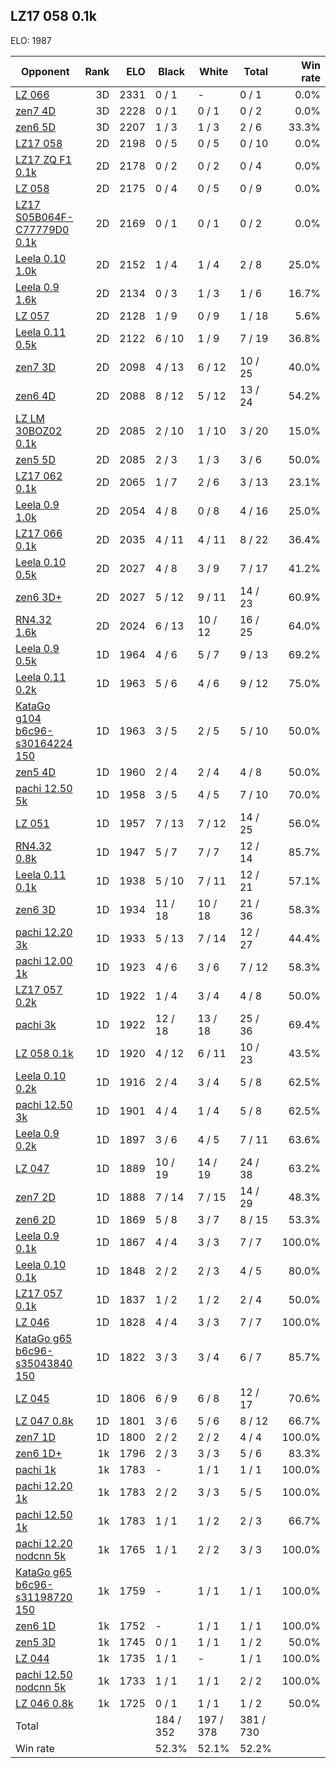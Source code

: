 ## LZ17 058 0.1k ##

ELO: 1987

Opponent | Rank | ELO | Black | White | Total | Win rate
---------|-----:|----:|-------|-------|-------|-------:
[LZ 066](LZ%20066.md) | 3D | 2331 | 0 / 1 | - | 0 / 1 | 0.0%
[zen7 4D](zen7%204D.md) | 3D | 2228 | 0 / 1 | 0 / 1 | 0 / 2 | 0.0%
[zen6 5D](zen6%205D.md) | 3D | 2207 | 1 / 3 | 1 / 3 | 2 / 6 | 33.3%
[LZ17 058](LZ17%20058.md) | 2D | 2198 | 0 / 5 | 0 / 5 | 0 / 10 | 0.0%
[LZ17 ZQ F1 0.1k](LZ17%20ZQ%20F1%200.1k.md) | 2D | 2178 | 0 / 2 | 0 / 2 | 0 / 4 | 0.0%
[LZ 058](LZ%20058.md) | 2D | 2175 | 0 / 4 | 0 / 5 | 0 / 9 | 0.0%
[LZ17 S05B064F-C77779D0 0.1k](LZ17%20S05B064F-C77779D0%200.1k.md) | 2D | 2169 | 0 / 1 | 0 / 1 | 0 / 2 | 0.0%
[Leela 0.10 1.0k](Leela%200.10%201.0k.md) | 2D | 2152 | 1 / 4 | 1 / 4 | 2 / 8 | 25.0%
[Leela 0.9 1.6k](Leela%200.9%201.6k.md) | 2D | 2134 | 0 / 3 | 1 / 3 | 1 / 6 | 16.7%
[LZ 057](LZ%20057.md) | 2D | 2128 | 1 / 9 | 0 / 9 | 1 / 18 | 5.6%
[Leela 0.11 0.5k](Leela%200.11%200.5k.md) | 2D | 2122 | 6 / 10 | 1 / 9 | 7 / 19 | 36.8%
[zen7 3D](zen7%203D.md) | 2D | 2098 | 4 / 13 | 6 / 12 | 10 / 25 | 40.0%
[zen6 4D](zen6%204D.md) | 2D | 2088 | 8 / 12 | 5 / 12 | 13 / 24 | 54.2%
[LZ LM 30BOZ02 0.1k](LZ%20LM%2030BOZ02%200.1k.md) | 2D | 2085 | 2 / 10 | 1 / 10 | 3 / 20 | 15.0%
[zen5 5D](zen5%205D.md) | 2D | 2085 | 2 / 3 | 1 / 3 | 3 / 6 | 50.0%
[LZ17 062 0.1k](LZ17%20062%200.1k.md) | 2D | 2065 | 1 / 7 | 2 / 6 | 3 / 13 | 23.1%
[Leela 0.9 1.0k](Leela%200.9%201.0k.md) | 2D | 2054 | 4 / 8 | 0 / 8 | 4 / 16 | 25.0%
[LZ17 066 0.1k](LZ17%20066%200.1k.md) | 2D | 2035 | 4 / 11 | 4 / 11 | 8 / 22 | 36.4%
[Leela 0.10 0.5k](Leela%200.10%200.5k.md) | 2D | 2027 | 4 / 8 | 3 / 9 | 7 / 17 | 41.2%
[zen6 3D+](zen6%203D+.md) | 2D | 2027 | 5 / 12 | 9 / 11 | 14 / 23 | 60.9%
[RN4.32 1.6k](RN4.32%201.6k.md) | 2D | 2024 | 6 / 13 | 10 / 12 | 16 / 25 | 64.0%
[Leela 0.9 0.5k](Leela%200.9%200.5k.md) | 1D | 1964 | 4 / 6 | 5 / 7 | 9 / 13 | 69.2%
[Leela 0.11 0.2k](Leela%200.11%200.2k.md) | 1D | 1963 | 5 / 6 | 4 / 6 | 9 / 12 | 75.0%
[KataGo g104 b6c96-s30164224 150](KataGo%20g104%20b6c96-s30164224%20150.md) | 1D | 1963 | 3 / 5 | 2 / 5 | 5 / 10 | 50.0%
[zen5 4D](zen5%204D.md) | 1D | 1960 | 2 / 4 | 2 / 4 | 4 / 8 | 50.0%
[pachi 12.50 5k](pachi%2012.50%205k.md) | 1D | 1958 | 3 / 5 | 4 / 5 | 7 / 10 | 70.0%
[LZ 051](LZ%20051.md) | 1D | 1957 | 7 / 13 | 7 / 12 | 14 / 25 | 56.0%
[RN4.32 0.8k](RN4.32%200.8k.md) | 1D | 1947 | 5 / 7 | 7 / 7 | 12 / 14 | 85.7%
[Leela 0.11 0.1k](Leela%200.11%200.1k.md) | 1D | 1938 | 5 / 10 | 7 / 11 | 12 / 21 | 57.1%
[zen6 3D](zen6%203D.md) | 1D | 1934 | 11 / 18 | 10 / 18 | 21 / 36 | 58.3%
[pachi 12.20 3k](pachi%2012.20%203k.md) | 1D | 1933 | 5 / 13 | 7 / 14 | 12 / 27 | 44.4%
[pachi 12.00 1k](pachi%2012.00%201k.md) | 1D | 1923 | 4 / 6 | 3 / 6 | 7 / 12 | 58.3%
[LZ17 057 0.2k](LZ17%20057%200.2k.md) | 1D | 1922 | 1 / 4 | 3 / 4 | 4 / 8 | 50.0%
[pachi 3k](pachi%203k.md) | 1D | 1922 | 12 / 18 | 13 / 18 | 25 / 36 | 69.4%
[LZ 058 0.1k](LZ%20058%200.1k.md) | 1D | 1920 | 4 / 12 | 6 / 11 | 10 / 23 | 43.5%
[Leela 0.10 0.2k](Leela%200.10%200.2k.md) | 1D | 1916 | 2 / 4 | 3 / 4 | 5 / 8 | 62.5%
[pachi 12.50 3k](pachi%2012.50%203k.md) | 1D | 1901 | 4 / 4 | 1 / 4 | 5 / 8 | 62.5%
[Leela 0.9 0.2k](Leela%200.9%200.2k.md) | 1D | 1897 | 3 / 6 | 4 / 5 | 7 / 11 | 63.6%
[LZ 047](LZ%20047.md) | 1D | 1889 | 10 / 19 | 14 / 19 | 24 / 38 | 63.2%
[zen7 2D](zen7%202D.md) | 1D | 1888 | 7 / 14 | 7 / 15 | 14 / 29 | 48.3%
[zen6 2D](zen6%202D.md) | 1D | 1869 | 5 / 8 | 3 / 7 | 8 / 15 | 53.3%
[Leela 0.9 0.1k](Leela%200.9%200.1k.md) | 1D | 1867 | 4 / 4 | 3 / 3 | 7 / 7 | 100.0%
[Leela 0.10 0.1k](Leela%200.10%200.1k.md) | 1D | 1848 | 2 / 2 | 2 / 3 | 4 / 5 | 80.0%
[LZ17 057 0.1k](LZ17%20057%200.1k.md) | 1D | 1837 | 1 / 2 | 1 / 2 | 2 / 4 | 50.0%
[LZ 046](LZ%20046.md) | 1D | 1828 | 4 / 4 | 3 / 3 | 7 / 7 | 100.0%
[KataGo g65 b6c96-s35043840 150](KataGo%20g65%20b6c96-s35043840%20150.md) | 1D | 1822 | 3 / 3 | 3 / 4 | 6 / 7 | 85.7%
[LZ 045](LZ%20045.md) | 1D | 1806 | 6 / 9 | 6 / 8 | 12 / 17 | 70.6%
[LZ 047 0.8k](LZ%20047%200.8k.md) | 1D | 1801 | 3 / 6 | 5 / 6 | 8 / 12 | 66.7%
[zen7 1D](zen7%201D.md) | 1D | 1800 | 2 / 2 | 2 / 2 | 4 / 4 | 100.0%
[zen6 1D+](zen6%201D+.md) | 1k | 1796 | 2 / 3 | 3 / 3 | 5 / 6 | 83.3%
[pachi 1k](pachi%201k.md) | 1k | 1783 | - | 1 / 1 | 1 / 1 | 100.0%
[pachi 12.20 1k](pachi%2012.20%201k.md) | 1k | 1783 | 2 / 2 | 3 / 3 | 5 / 5 | 100.0%
[pachi 12.50 1k](pachi%2012.50%201k.md) | 1k | 1783 | 1 / 1 | 1 / 2 | 2 / 3 | 66.7%
[pachi 12.20 nodcnn 5k](pachi%2012.20%20nodcnn%205k.md) | 1k | 1765 | 1 / 1 | 2 / 2 | 3 / 3 | 100.0%
[KataGo g65 b6c96-s31198720 150](KataGo%20g65%20b6c96-s31198720%20150.md) | 1k | 1759 | - | 1 / 1 | 1 / 1 | 100.0%
[zen6 1D](zen6%201D.md) | 1k | 1752 | - | 1 / 1 | 1 / 1 | 100.0%
[zen5 3D](zen5%203D.md) | 1k | 1745 | 0 / 1 | 1 / 1 | 1 / 2 | 50.0%
[LZ 044](LZ%20044.md) | 1k | 1735 | 1 / 1 | - | 1 / 1 | 100.0%
[pachi 12.50 nodcnn 5k](pachi%2012.50%20nodcnn%205k.md) | 1k | 1733 | 1 / 1 | 1 / 1 | 2 / 2 | 100.0%
[LZ 046 0.8k](LZ%20046%200.8k.md) | 1k | 1725 | 0 / 1 | 1 / 1 | 1 / 2 | 50.0%
Total | | | 184 / 352 | 197 / 378 | 381 / 730 | 
Win rate| | | 52.3% | 52.1% | 52.2% | 
